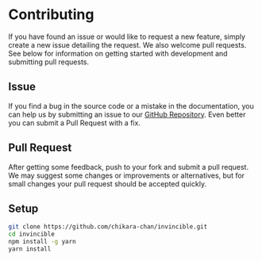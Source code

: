 # Contributing

If you have found an issue or would like to request a new feature, simply create a new issue detailing the request. We also welcome pull requests. See below for information on getting started with development and submitting pull requests.

## Issue

If you find a bug in the source code or a mistake in the documentation, you can help us by
submitting an issue to our [GitHub Repository](https://github.com/chikara-chan/invincible/issues/new). Even better you can submit a Pull Request
with a fix.

## Pull Request

After getting some feedback, push to your fork and submit a pull request. We
may suggest some changes or improvements or alternatives, but for small changes
your pull request should be accepted quickly.

## Setup

```sh
git clone https://github.com/chikara-chan/invincible.git
cd invincible
npm install -g yarn
yarn install
```
